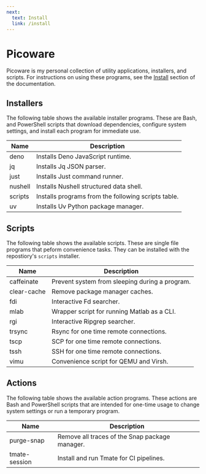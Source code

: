 ```yaml
---
next:
  text: Install
  link: /install
---
```


# Picoware

Picoware is my personal collection of utility applications, installers, and
scripts. For instructions on using these programs, see the
[Install](https://scruffaluff.github.io/picoware/install) section of the
documentation.

## Installers

The following table shows the available installer programs. These are Bash, and
PowerShell scripts that download dependencies, configure system settings, and
install each program for immediate use.

| Name    | Description                                         |
| ------- | --------------------------------------------------- |
| deno    | Installs Deno JavaScript runtime.                   |
| jq      | Installs Jq JSON parser.                            |
| just    | Installs Just command runner.                       |
| nushell | Installs Nushell structured data shell.             |
| scripts | Installs programs from the following scripts table. |
| uv      | Installs Uv Python package manager.                 |

## Scripts

The following table shows the available scripts. These are single file programs
that peform convenience tasks. They can be installed with the repostiory's
`scripts` installer.

| Name        | Description                                    |
| ----------- | ---------------------------------------------- |
| caffeinate  | Prevent system from sleeping during a program. |
| clear-cache | Remove package manager caches.                 |
| fdi         | Interactive Fd searcher.                       |
| mlab        | Wrapper script for running Matlab as a CLI.    |
| rgi         | Interactive Ripgrep searcher.                  |
| trsync      | Rsync for one time remote connections.         |
| tscp        | SCP for one time remote connections.           |
| tssh        | SSH for one time remote connections.           |
| vimu        | Convenience script for QEMU and Virsh.         |

## Actions

The following table shows the available action programs. These actions are Bash
and PowerShell scripts that are intended for one-time usage to change system
settings or run a temporary program.

| Name          | Description                                    |
| ------------- | ---------------------------------------------- |
| purge-snap    | Remove all traces of the Snap package manager. |
| tmate-session | Install and run Tmate for CI pipelines.        |
